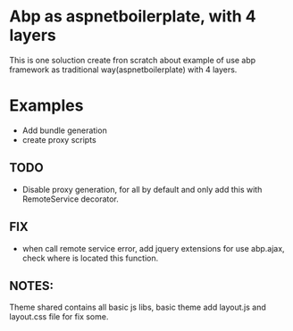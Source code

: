 # Abp as aspnetboilerplate, with 4 layers
This is one soluction create fron scratch about example of use abp framework as traditional way(aspnetboilerplate) with 4 layers.

# Examples
- Add bundle generation
- create proxy scripts

## TODO
- Disable proxy generation, for all by default and only add this with RemoteService decorator.

## FIX 
- when call remote service error, add jquery extensions for use abp.ajax, check where is located this function.



## NOTES: 
Theme shared contains all basic js libs, basic theme add layout.js and layout.css file for fix some.